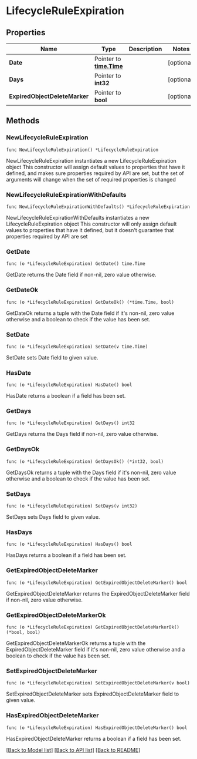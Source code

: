 # LifecycleRuleExpiration

## Properties

Name | Type | Description | Notes
------------ | ------------- | ------------- | -------------
**Date** | Pointer to [**time.Time**](time.Time.md) |  | [optional] 
**Days** | Pointer to **int32** |  | [optional] 
**ExpiredObjectDeleteMarker** | Pointer to **bool** |  | [optional] 

## Methods

### NewLifecycleRuleExpiration

`func NewLifecycleRuleExpiration() *LifecycleRuleExpiration`

NewLifecycleRuleExpiration instantiates a new LifecycleRuleExpiration object
This constructor will assign default values to properties that have it defined,
and makes sure properties required by API are set, but the set of arguments
will change when the set of required properties is changed

### NewLifecycleRuleExpirationWithDefaults

`func NewLifecycleRuleExpirationWithDefaults() *LifecycleRuleExpiration`

NewLifecycleRuleExpirationWithDefaults instantiates a new LifecycleRuleExpiration object
This constructor will only assign default values to properties that have it defined,
but it doesn't guarantee that properties required by API are set

### GetDate

`func (o *LifecycleRuleExpiration) GetDate() time.Time`

GetDate returns the Date field if non-nil, zero value otherwise.

### GetDateOk

`func (o *LifecycleRuleExpiration) GetDateOk() (*time.Time, bool)`

GetDateOk returns a tuple with the Date field if it's non-nil, zero value otherwise
and a boolean to check if the value has been set.

### SetDate

`func (o *LifecycleRuleExpiration) SetDate(v time.Time)`

SetDate sets Date field to given value.

### HasDate

`func (o *LifecycleRuleExpiration) HasDate() bool`

HasDate returns a boolean if a field has been set.

### GetDays

`func (o *LifecycleRuleExpiration) GetDays() int32`

GetDays returns the Days field if non-nil, zero value otherwise.

### GetDaysOk

`func (o *LifecycleRuleExpiration) GetDaysOk() (*int32, bool)`

GetDaysOk returns a tuple with the Days field if it's non-nil, zero value otherwise
and a boolean to check if the value has been set.

### SetDays

`func (o *LifecycleRuleExpiration) SetDays(v int32)`

SetDays sets Days field to given value.

### HasDays

`func (o *LifecycleRuleExpiration) HasDays() bool`

HasDays returns a boolean if a field has been set.

### GetExpiredObjectDeleteMarker

`func (o *LifecycleRuleExpiration) GetExpiredObjectDeleteMarker() bool`

GetExpiredObjectDeleteMarker returns the ExpiredObjectDeleteMarker field if non-nil, zero value otherwise.

### GetExpiredObjectDeleteMarkerOk

`func (o *LifecycleRuleExpiration) GetExpiredObjectDeleteMarkerOk() (*bool, bool)`

GetExpiredObjectDeleteMarkerOk returns a tuple with the ExpiredObjectDeleteMarker field if it's non-nil, zero value otherwise
and a boolean to check if the value has been set.

### SetExpiredObjectDeleteMarker

`func (o *LifecycleRuleExpiration) SetExpiredObjectDeleteMarker(v bool)`

SetExpiredObjectDeleteMarker sets ExpiredObjectDeleteMarker field to given value.

### HasExpiredObjectDeleteMarker

`func (o *LifecycleRuleExpiration) HasExpiredObjectDeleteMarker() bool`

HasExpiredObjectDeleteMarker returns a boolean if a field has been set.


[[Back to Model list]](../README.md#documentation-for-models) [[Back to API list]](../README.md#documentation-for-api-endpoints) [[Back to README]](../README.md)


